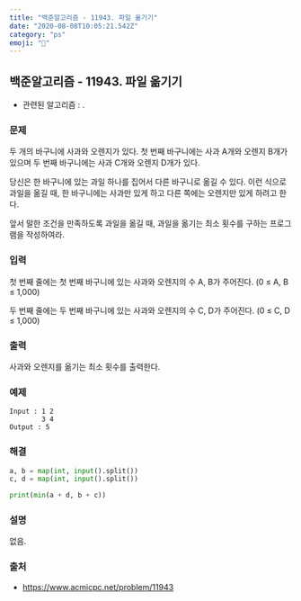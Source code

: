 ```yaml
---
title: "백준알고리즘 - 11943. 파일 옮기기"
date: "2020-08-08T10:05:21.542Z"
category: "ps"
emoji: "🧺"
---
```


## 백준알고리즘 - 11943. 파일 옮기기

- 관련된 알고리즘 : .

### 문제

두 개의 바구니에 사과와 오렌지가 있다. 첫 번째 바구니에는 사과 A개와 오렌지 B개가 있으며 두 번째 바구니에는 사과 C개와 오렌지 D개가 있다.

당신은 한 바구니에 있는 과일 하나를 집어서 다른 바구니로 옮길 수 있다. 이런 식으로 과일을 옮길 때, 한 바구니에는 사과만 있게 하고 다른 쪽에는 오렌지만 있게 하려고 한다.

앞서 말한 조건을 만족하도록 과일을 옮길 때, 과일을 옮기는 최소 횟수를 구하는 프로그램을 작성하여라.

### 입력

첫 번째 줄에는 첫 번째 바구니에 있는 사과와 오렌지의 수 A, B가 주어진다. (0 ≤ A, B ≤ 1,000)

두 번째 줄에는 두 번째 바구니에 있는 사과와 오렌지의 수 C, D가 주어진다. (0 ≤ C, D ≤ 1,000)

### 출력

사과와 오렌지를 옮기는 최소 횟수를 출력한다.

### 예제

```
Input : 1 2
        3 4
Output : 5
```

### 해결 

```python
a, b = map(int, input().split())
c, d = map(int, input().split())

print(min(a + d, b + c))
```

### 설명

없음.

### 출처

- https://www.acmicpc.net/problem/11943
